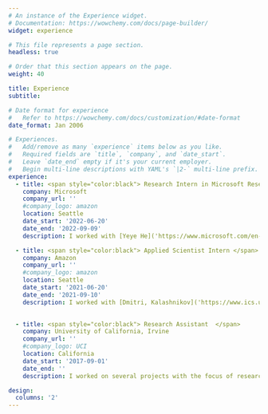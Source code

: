 ```yaml
---
# An instance of the Experience widget.
# Documentation: https://wowchemy.com/docs/page-builder/
widget: experience

# This file represents a page section.
headless: true

# Order that this section appears on the page.
weight: 40

title: Experience
subtitle:

# Date format for experience
#   Refer to https://wowchemy.com/docs/customization/#date-format
date_format: Jan 2006

# Experiences.
#   Add/remove as many `experience` items below as you like.
#   Required fields are `title`, `company`, and `date_start`.
#   Leave `date_end` empty if it's your current employer.
#   Begin multi-line descriptions with YAML's `|2-` multi-line prefix.
experience:
  - title: <span style="color:black"> Research Intern in Microsoft Research </span>
    company: Microsoft
    company_url: ''
    #company_logo: amazon
    location: Seattle
    date_start: '2022-06-20'
    date_end: '2022-09-09'
    description: I worked with [Yeye He]('https://www.microsoft.com/en-us/research/people/yeyehe/') during internship at MSR. We developed an Auto Business Intelligence (BI) system that helps end-users by accurately predicting BI models given a set of input tables, i.e., to discover join columns accurately. We propose a principled graph-based optimization problem that considers both local join prediction and global schema-graph structures, which achieves over 90\% F1-score on real-world and TPC benchmarks.

  - title: <span style="color:black"> Applied Scientist Intern </span>
    company: Amazon
    company_url: ''
    #company_logo: amazon
    location: Seattle
    date_start: '2021-06-20'
    date_end: '2021-09-10'
    description: I worked with [Dmitri, Kalashnikov]('https://www.ics.uci.edu/~dvk/') and [Vidit, Bansal]('https://www.linkedin.com/in/viditbansal') during the internship in Amazon. I was working on data cleaning project during Amazon internship. Specifically, this work tries to resolve super dirty clusters produced by ER algorithms, which contain multiple errors, incorrect/missing/incomplete/copied values. Our proposed algorithm SCC improves the old method used in Amazon by around 61% precision (from 34.1% to 95.5%) and by around 52% F-1 score (from 42.4% to 94.7%). 

        
  - title: <span style="color:black"> Research Assistant  </span>
    company: University of California, Irvine 
    company_url: ''
    #company_logo: UCI
    location: California
    date_start: '2017-09-01'
    date_end: ''
    description: I worked on several projects with the focus of research areas in data cleaning, query processing and building efficient online data processing systems. 

design:
  columns: '2'
---
```

